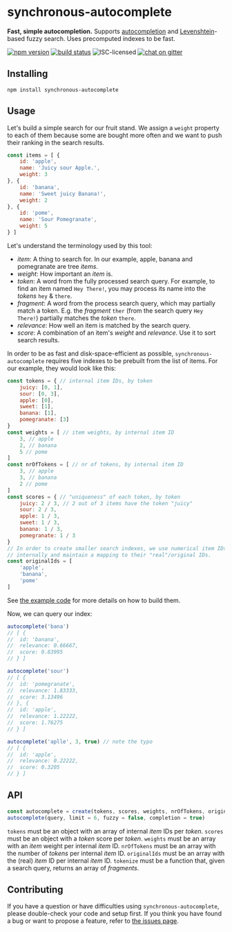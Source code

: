 # synchronous-autocomplete

**Fast, simple autocompletion.** Supports [autocompletion](https://en.wikipedia.org/wiki/Autocomplete) and [Levenshtein](https://en.wikipedia.org/wiki/Levenshtein_distance)-based fuzzy search. Uses precomputed indexes to be fast.

[![npm version](https://img.shields.io/npm/v/synchronous-autocomplete.svg)](https://www.npmjs.com/package/synchronous-autocomplete)
[![build status](https://api.travis-ci.org/derhuerst/synchronous-autocomplete.svg?branch=master)](https://travis-ci.org/derhuerst/synchronous-autocomplete)
![ISC-licensed](https://img.shields.io/github/license/derhuerst/synchronous-autocomplete.svg)
[![chat on gitter](https://badges.gitter.im/derhuerst.svg)](https://gitter.im/derhuerst)


## Installing

```shell
npm install synchronous-autocomplete
```


## Usage

Let's build a simple search for our fruit stand. We assign a `weight` property to each of them because some are bought more often and we want to push their ranking in the search results.

```js
const items = [ {
	id: 'apple',
	name: 'Juicy sour Apple.',
	weight: 3
}, {
	id: 'banana',
	name: 'Sweet juicy Banana!',
	weight: 2
}, {
	id: 'pome',
	name: 'Sour Pomegranate',
	weight: 5
} ]
```

Let's understand the terminology used by this tool:

- *item*: A thing to search for. In our example, apple, banana and pomegranate are tree *items*.
- *weight*: How important an *item* is.
- *token*: A word from the fully processed search query. For example, to find an item named `Hey There!`, you may process its name into the *tokens* `hey` & `there`.
- *fragment*: A word from the process search query, which may partially match a token. E.g. the *fragment* `ther` (from the search query `Hey There!`) partially matches the *token* `there`.
- *relevance*: How well an item is matched by the search query.
- *score*: A combination of an item's *weight* and *relevance*. Use it to sort search results.

In order to be as fast and disk-space-efficient as possible, `synchronous-autocomplete` requires five indexes to be prebuilt from the list of items. For our example, they would look like this:

```js
const tokens = { // internal item IDs, by token
	juicy: [0, 1],
	sour: [0, 3],
	apple: [0],
	sweet: [1],
	banana: [1],
	pomegranate: [3]
}
const weights = [ // item weights, by internal item ID
	3, // apple
	2, // banana
	5 // pome
]
const nrOfTokens = [ // nr of tokens, by internal item ID
	3, // apple
	3, // banana
	2 // pome
]
const scores = { // "uniqueness" of each token, by token
	juicy: 2 / 3, // 2 out of 3 items have the token "juicy"
	sour: 2 / 3,
	apple: 1 / 3,
	sweet: 1 / 3,
	banana: 1 / 3,
	pomegranate: 1 / 3
}
// In order to create smaller search indexes, we use numerical item IDs
// internally and maintain a mapping to their "real"/original IDs.
const originalIds = [
	'apple',
	'banana',
	'pome'
]
```

See [the example code](example.js) for more details on how to build them.

Now, we can query our index:

```js
autocomplete('bana')
// [ {
//	id: 'banana',
//	relevance: 0.66667,
//	score: 0.83995
// } ]

autocomplete('sour')
// [ {
//	id: 'pomegranate',
//	relevance: 1.83333,
//	score: 3.13496
// }, {
//	id: 'apple',
//	relevance: 1.22222,
//	score: 1.76275
// } ]

autocomplete('aplle', 3, true) // note the typo
// [ {
//	id: 'apple',
//	relevance: 0.22222,
//	score: 0.3205
// } ]
```


## API

```js
const autocomplete = create(tokens, scores, weights, nrOfTokens, originalIds, tokenize)
autocomplete(query, limit = 6, fuzzy = false, completion = true)
```

`tokens` must be an object with an array of internal *item* IDs per *token*.
`scores` must be an object with a *token* score per *token*.
`weights` must be an array with an *item* weight per internal *item* ID.
`nrOfTokens` must be an array with the number of *tokens* per internal *item* ID.
`originalIds` must be an array with the (real) *item* ID per internal *item* ID.
`tokenize` must be a function that, given a search query, returns an array of *fragments*.


## Contributing

If you have a question or have difficulties using `synchronous-autocomplete`, please double-check your code and setup first. If you think you have found a bug or want to propose a feature, refer to [the issues page](https://github.com/derhuerst/synchronous-autocomplete/issues).

